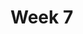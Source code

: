 <!-- .slide: data-background="./Images/header.svg" data-background-repeat="none" data-background-size="40% 40%" data-background-position="center 10%" class="header" -->
# Week 7

<!-- ## [**Slides**](https://shelleyhoover.github.io/UPP465/Slides/week7.html)



## Project 2

**Adding & Manipulating GeoJSON Data with Leaflet & JavaScript**

**Due:  August 3, 6pm**

**Objective:** 
- Continue working with Leaflet & JavaScript by adding & manipulating GeoJSON data.  Final product will be a detailed, interactive Leaflet map.  
- I have uploaded the JavaScript code covered in the class repository [*here.*](https://github.com/shelleyhoover/upp465example/tree/master/week7)
  - Index.html has my final leaflet map for reference. While I expect you to reference it, do not copy/paste
from my file to yours. Take the time to rewrite the code and make it your own, it will help you understand
how it all works together.

**Deliverables:** 
- Document uploaded to blackboard including: 
  - Link to github webpage  [Example](https://shelleyhoover.github.io/upp465example/)
  - Link to github project repository [Example](https://github.com/shelleyhoover/upp465example)
  - Screenshot of final webpage

**Website should have:** 
- Title & Introductory text to map (be sure this makes sense with whatever data you are using) 
- Leaflet map, including:
  - Tile Layer (Basemap)  
  - At least one GeoJSON file
  - GeoJSON styling should have a conditional element (if/else) 
    - If you add multiple GeoJSON files, only one file requires the conditional style.  
  - Add pop-ups for GeoJSON

**Github Repository should have:**
- README file introducing project (add additional info from HW3)
- HTML File
- CSS File

## Helpful Resources
- [GeoJSON](https://geojson.org/)
- [Style properties in Leaflet](https://leafletjs.com/reference-1.6.0.html#path)
- [HTML Formatting](https://www.w3schools.com/html/html_formatting.asp)
- [ColorBrewer](https://colorbrewer2.org/#type=sequential&scheme=BuGn&n=3)
- [Using GeoJSON with Leaflet Tutorial](https://leafletjs.com/examples/geojson/)

## Convert Shapefiles to GeoJSON in Arc & Q
- [Convert Shapefile to JSON (extra step to GeoJSON) in ArcDesktop - Step by step](https://pro.arcgis.com/en/pro-app/latest/tool-reference/conversion/features-to-json.htm)
- [Convert Shapefile to JSON (extra step to GeoJSON) in ArcDesktop - Video](https://www.youtube.com/watch?v=o1IrCJO6yM4)
- [Convert Shapefile to GeoJSON in QGIS - Step by Step](https://gist.github.com/YKCzoli/b7f5ff0e0f641faba0f47fa5d16c4d8d)
- [Convert Shapefile to GeoJSON in QGIS - Video](https://www.youtube.com/watch?v=K9648vyQEFM)
 -->